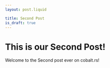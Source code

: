 ```yaml
---
layout: post.liquid

title: Second Post
is_draft: true
---
```


# This is our Second Post!

Welcome to the Second post ever on cobalt.rs!
